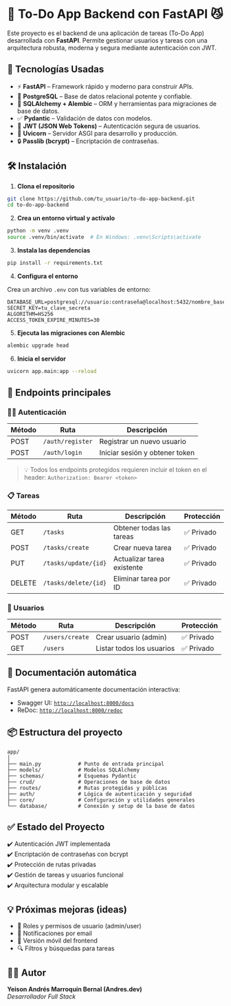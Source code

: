# 📝 To-Do App Backend con FastAPI 😼

Este proyecto es el backend de una aplicación de tareas (To-Do App) desarrollada con **FastAPI**. Permite gestionar usuarios y tareas con una arquitectura robusta, moderna y segura mediante autenticación con JWT.

## 🚀 Tecnologías Usadas

* ⚡ **FastAPI** – Framework rápido y moderno para construir APIs.
* 🐘 **PostgreSQL** – Base de datos relacional potente y confiable.
* 🧮 **SQLAlchemy + Alembic** – ORM y herramientas para migraciones de base de datos.
* ✅ **Pydantic** – Validación de datos con modelos.
* 🔐 **JWT (JSON Web Tokens)** – Autenticación segura de usuarios.
* 🔄 **Uvicorn** – Servidor ASGI para desarrollo y producción.
* 🔒 **Passlib (bcrypt)** – Encriptación de contraseñas.

## 🛠️ Instalación

1. **Clona el repositorio**

```bash
git clone https://github.com/tu_usuario/to-do-app-backend.git
cd to-do-app-backend
```

2. **Crea un entorno virtual y actívalo**

```bash
python -m venv .venv
source .venv/bin/activate  # En Windows: .venv\Scripts\activate
```

3. **Instala las dependencias**

```bash
pip install -r requirements.txt
```

4. **Configura el entorno**

Crea un archivo `.env` con tus variables de entorno:

```
DATABASE_URL=postgresql://usuario:contraseña@localhost:5432/nombre_base
SECRET_KEY=tu_clave_secreta
ALGORITHM=HS256
ACCESS_TOKEN_EXPIRE_MINUTES=30
```

5. **Ejecuta las migraciones con Alembic**

```bash
alembic upgrade head
```

6. **Inicia el servidor**

```bash
uvicorn app.main:app --reload
```

## 🔗 Endpoints principales

### 🧑‍💼 Autenticación

| Método | Ruta             | Descripción                    |
| ------ | ---------------- | ------------------------------ |
| POST   | `/auth/register` | Registrar un nuevo usuario     |
| POST   | `/auth/login`    | Iniciar sesión y obtener token |

> 💡 Todos los endpoints protegidos requieren incluir el token en el header:
> `Authorization: Bearer <token>`

### 📋 Tareas

| Método | Ruta                 | Descripción                | Protección |
| ------ | -------------------- | -------------------------- | ---------- |
| GET    | `/tasks`             | Obtener todas las tareas   | ✅ Privado  |
| POST   | `/tasks/create`      | Crear nueva tarea          | ✅ Privado  |
| PUT    | `/tasks/update/{id}` | Actualizar tarea existente | ✅ Privado  |
| DELETE | `/tasks/delete/{id}` | Eliminar tarea por ID      | ✅ Privado  |

### 👤 Usuarios

| Método | Ruta            | Descripción               | Protección |
| ------ | --------------- | ------------------------- | ---------- |
| POST   | `/users/create` | Crear usuario (admin)     | ✅ Privado  |
| GET    | `/users`        | Listar todos los usuarios | ✅ Privado  |

## 📄 Documentación automática

FastAPI genera automáticamente documentación interactiva:

* Swagger UI: [`http://localhost:8000/docs`](http://localhost:8000/docs)
* ReDoc: [`http://localhost:8000/redoc`](http://localhost:8000/redoc)

## 📦 Estructura del proyecto

```
app/
│
├── main.py            # Punto de entrada principal
├── models/            # Modelos SQLAlchemy
├── schemas/           # Esquemas Pydantic
├── crud/              # Operaciones de base de datos
├── routes/            # Rutas protegidas y públicas
├── auth/              # Lógica de autenticación y seguridad
├── core/              # Configuración y utilidades generales
└── database/          # Conexión y setup de la base de datos
```

## ✅ Estado del Proyecto

✔️ Autenticación JWT implementada  
✔️ Encriptación de contraseñas con bcrypt  
✔️ Protección de rutas privadas  
✔️ Gestión de tareas y usuarios funcional  
✔️ Arquitectura modular y escalable

## 💡 Próximas mejoras (ideas)

* 👥 Roles y permisos de usuario (admin/user)
* 📩 Notificaciones por email
* 📱 Versión móvil del frontend
* 🔍 Filtros y búsquedas para tareas

## 👨‍💻 Autor

**Yeison Andrés Marroquín Bernal (Andres.dev)**  
*Desarrollador Full Stack*
